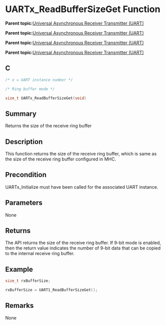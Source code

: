 # UARTx\_ReadBufferSizeGet Function

**Parent topic:**[Universal Asynchronous Receiver Transmitter \(UART\)](GUID-3C0B743B-4792-4E9A-AD13-6E911B56B2D0.md)

**Parent topic:**[Universal Asynchronous Receiver Transmitter \(UART\)](GUID-E963A84D-73EE-4E3C-A248-B4FA24F54183.md)

**Parent topic:**[Universal Asynchronous Receiver Transmitter \(UART\)](GUID-12BEB185-3D34-4589-A74C-34A758C5DAB7.md)

**Parent topic:**[Universal Asynchronous Receiver Transmitter \(UART\)](GUID-AA31911E-0C81-4A7D-A72F-20D9976E9E6E.md)

## C

```c
/* x = UART instance number */

/* Ring buffer mode */

size_t UARTx_ReadBufferSizeGet(void)
```

## Summary

Returns the size of the receive ring buffer

## Description

This function returns the size of the receive ring buffer, which is same as the size of the receive ring buffer configured in MHC.

## Precondition

UARTx\_Initialize must have been called for the associated UART instance.

## Parameters

None

## Returns

The API returns the size of the receive ring buffer. If 9-bit mode is enabled, then the return value indicates the number of 9-bit data that can be copied to the internal receive ring buffer.

## Example

```c
size_t rxBufferSize;

rxBufferSize = UART1_ReadBufferSizeGet();

```

## Remarks

None


